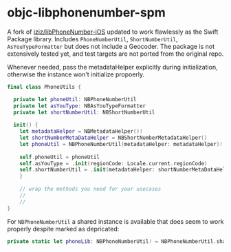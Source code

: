 # objc-libphonenumber-spm

A fork of [iziz/libPhoneNumber-iOS](https://github.com/iziz/libPhoneNumber-iOS) updated to work flawlessly as the Swift Package library. Includes `PhoneNumberUtil`, `ShortNumberUtil`, `AsYouTypeFormatter` but does not include a Geocoder. The package is not extensively tested yet, and test targets are not ported from the original repo.

Whenever needed, pass the metadataHelper explicitly during initialization, otherwise the instance won't initialize propoerly.

```swift
final class PhoneUtils {

  private let phoneUtil: NBPhoneNumberUtil
  private let asYouType: NBAsYouTypeFormatter
  private let shortNumberUtil: NBShortNumberUtil
  
  init() {
    let metadataHelper = NBMetadataHelper()!
    let shortNumberMetaDataHelper = NBShortNumberMetadataHelper()
    let phoneUtil = NBPhoneNumberUtil(metadataHelper: metadataHelper)!
    
    self.phoneUtil = phoneUtil
    self.asYouType = .init(regionCode: Locale.current.regionCode)
    self.shortNumberUtil = .init(metadataHelper: shortNumberMetaDataHelper, phoneNumberUtil: phoneUtil)
    }
    
    // wrap the methods you need for your usecases
    //
    //
}
```

For `NBPhoneNumberUtil` a shared instance is available that does seem to work properly despite marked as depricated:

```swift
private static let phoneLib: NBPhoneNumberUtil! = NBPhoneNumberUtil.sharedInstance()
```
